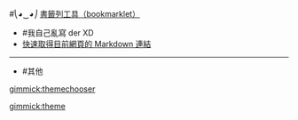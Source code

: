 #⎝◕‿◕⎠ 
[書籤列工具（bookmarklet）]()

  - #我自己亂寫 der XD
  - [快速取得目前網頁的 Markdown 連結](index.md)
  ----
  - #其他

[gimmick:themechooser](替換佈景主題)

[gimmick:theme](flatly)

